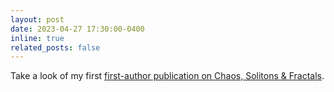 ```yaml
---
layout: post
date: 2023-04-27 17:30:00-0400
inline: true
related_posts: false
---
```


Take a look of my first [first-author publication on Chaos, Solitons & Fractals](Publications).
